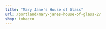 ```yaml
---
title: "Mary Jane's House of Glass"
url: /portland/mary-janes-house-of-glass-2/
shop: tobacco
---
```

